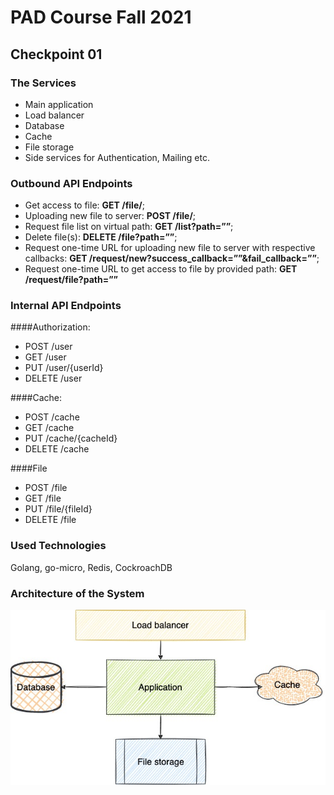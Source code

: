 # PAD Course Fall 2021
## Checkpoint 01

### The Services
* Main application
* Load balancer
* Database
* Cache
* File storage
* Side services for Authentication, Mailing etc.

### Outbound API Endpoints

* Get access to file: **GET /file/<uid>**;
* Uploading new file to server: **POST /file/<uid>**;
* Request file list on virtual path: **GET /list?path=””**;
* Delete file(s): **DELETE /file?path=””**;
* Request one-time URL for uploading new file to server with respective callbacks:
**GET /request/new?success_callback=””&fail_callback=””**;
* Request one-time URL to get access to file by provided path: **GET /request/file?path=””**


### Internal API Endpoints

####Authorization:
* POST /user
* GET /user
* PUT /user/{userId}
* DELETE /user

####Cache: 
* POST /cache
* GET /cache
* PUT /cache/{cacheId}
* DELETE /cache

####File
* POST /file
* GET /file
* PUT /file/{fileId}
* DELETE /file

### Used Technologies

Golang, go-micro, Redis, CockroachDB

### Architecture of the System
![architecture.jpg](./assets/architecture.jpg)